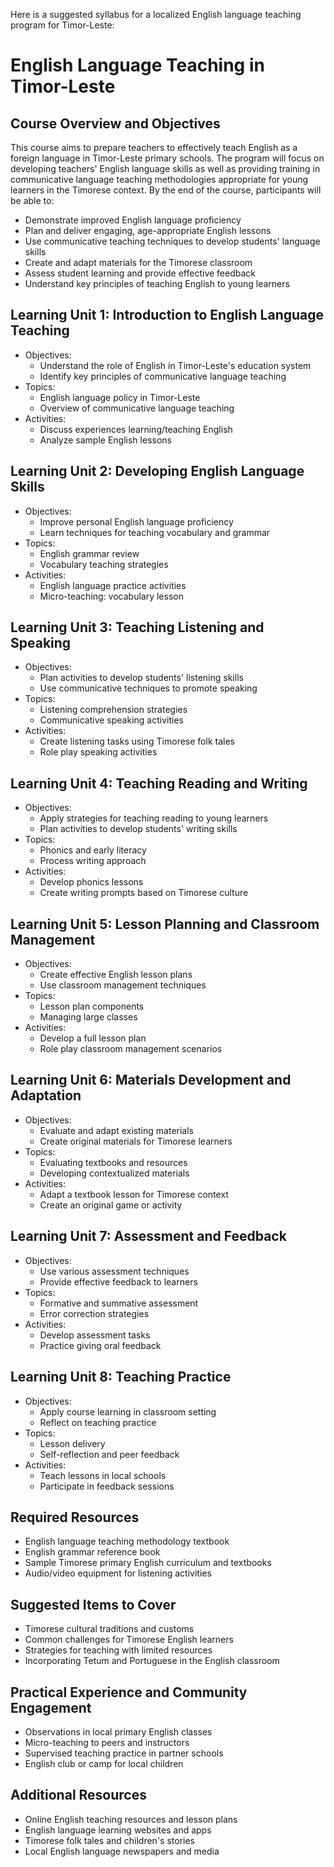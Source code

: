 Here is a suggested syllabus for a localized English language teaching program for Timor-Leste:

# English Language Teaching in Timor-Leste

## Course Overview and Objectives

This course aims to prepare teachers to effectively teach English as a foreign language in Timor-Leste primary schools. The program will focus on developing teachers' English language skills as well as providing training in communicative language teaching methodologies appropriate for young learners in the Timorese context. By the end of the course, participants will be able to:

- Demonstrate improved English language proficiency 
- Plan and deliver engaging, age-appropriate English lessons
- Use communicative teaching techniques to develop students' language skills
- Create and adapt materials for the Timorese classroom
- Assess student learning and provide effective feedback
- Understand key principles of teaching English to young learners

## Learning Unit 1: Introduction to English Language Teaching 
- Objectives:
  * Understand the role of English in Timor-Leste's education system
  * Identify key principles of communicative language teaching
- Topics:
  * English language policy in Timor-Leste 
  * Overview of communicative language teaching
- Activities:
  * Discuss experiences learning/teaching English
  * Analyze sample English lessons

## Learning Unit 2: Developing English Language Skills
- Objectives:
  * Improve personal English language proficiency 
  * Learn techniques for teaching vocabulary and grammar
- Topics:
  * English grammar review
  * Vocabulary teaching strategies
- Activities:
  * English language practice activities
  * Micro-teaching: vocabulary lesson

## Learning Unit 3: Teaching Listening and Speaking 
- Objectives:
  * Plan activities to develop students' listening skills
  * Use communicative techniques to promote speaking
- Topics:
  * Listening comprehension strategies
  * Communicative speaking activities
- Activities:
  * Create listening tasks using Timorese folk tales
  * Role play speaking activities

## Learning Unit 4: Teaching Reading and Writing
- Objectives:
  * Apply strategies for teaching reading to young learners
  * Plan activities to develop students' writing skills
- Topics:
  * Phonics and early literacy 
  * Process writing approach
- Activities:
  * Develop phonics lessons
  * Create writing prompts based on Timorese culture

## Learning Unit 5: Lesson Planning and Classroom Management
- Objectives:
  * Create effective English lesson plans
  * Use classroom management techniques 
- Topics:
  * Lesson plan components
  * Managing large classes
- Activities:
  * Develop a full lesson plan
  * Role play classroom management scenarios

## Learning Unit 6: Materials Development and Adaptation
- Objectives:
  * Evaluate and adapt existing materials
  * Create original materials for Timorese learners
- Topics:
  * Evaluating textbooks and resources
  * Developing contextualized materials  
- Activities:
  * Adapt a textbook lesson for Timorese context
  * Create an original game or activity

## Learning Unit 7: Assessment and Feedback
- Objectives:
  * Use various assessment techniques
  * Provide effective feedback to learners
- Topics:
  * Formative and summative assessment
  * Error correction strategies
- Activities:
  * Develop assessment tasks
  * Practice giving oral feedback

## Learning Unit 8: Teaching Practice
- Objectives:
  * Apply course learning in classroom setting
  * Reflect on teaching practice
- Topics:
  * Lesson delivery
  * Self-reflection and peer feedback
- Activities:
  * Teach lessons in local schools
  * Participate in feedback sessions

## Required Resources

- English language teaching methodology textbook
- English grammar reference book
- Sample Timorese primary English curriculum and textbooks
- Audio/video equipment for listening activities

## Suggested Items to Cover

- Timorese cultural traditions and customs
- Common challenges for Timorese English learners
- Strategies for teaching with limited resources
- Incorporating Tetum and Portuguese in the English classroom

## Practical Experience and Community Engagement

- Observations in local primary English classes
- Micro-teaching to peers and instructors
- Supervised teaching practice in partner schools
- English club or camp for local children

## Additional Resources

- Online English teaching resources and lesson plans
- English language learning websites and apps
- Timorese folk tales and children's stories
- Local English language newspapers and media